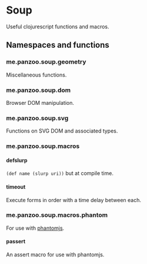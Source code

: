 # Soup

Useful clojurescript functions and macros.

## Namespaces and functions

### me.panzoo.soup.geometry

Miscellaneous functions.

### me.panzoo.soup.dom

Browser DOM manipulation.

### me.panzoo.soup.svg

Functions on SVG DOM and associated types.

### me.panzoo.soup.macros

#### defslurp

`(def name (slurp uri))` but at compile time.

#### timeout

Execute forms in order with a time delay between each.

### me.panzoo.soup.macros.phantom

For use with [phantomjs](http://phantomjs.org).

#### passert

An assert macro for use with phantomjs.
